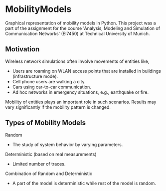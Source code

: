 # MobilityModels
Graphical representation of mobility models in Python. This project was a part of the assignment for the course 'Analysis, Modeling and Simulation of Communication Networks' (EI7450) at Technical University of Munich.

## Motivation
Wireless network simulations often involve movements of entities like,
 *  Users are roaming on WLAN access points that are installed in buildings
(infrastructure mode).
 *  Cell phone users are walking a city.
 *  Cars using car-to-car communication.
 *  Ad hoc networks in emergency situations, e.g., earthquake or fire.

Mobility of entities plays an important role in such scenarios. Results may vary significantly if the mobility pattern is changed.

## Types of Mobility Models
Random
 * The study of system behavior by varying parameters.

Deterministic (based on real measurements)
 * Limited number of traces.
 
Combination of Random and Deterministic
 * A part of the model is deterministic while rest of the model is random.

